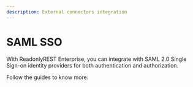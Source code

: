 ```yaml
---
description: External connectors integration
---
```


# SAML SSO

With ReadonlyREST Enterprise, you can integrate with SAML 2.0 Single Sign-on identity providers for both authentication and authorization.

Follow the guides to know more.

